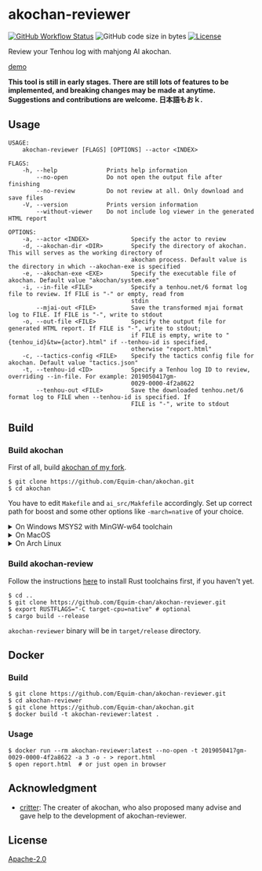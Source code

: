 # akochan-reviewer

[![GitHub Workflow Status](https://img.shields.io/github/workflow/status/Equim-chan/akochan-reviewer/Rust)](https://github.com/Equim-chan/akochan-reviewer/actions)
![GitHub code size in bytes](https://img.shields.io/github/languages/code-size/Equim-chan/akochan-reviewer)
[![License](https://img.shields.io/github/license/Equim-chan/akochan-reviewer)](https://github.com/Equim-chan/akochan-reviewer/blob/master/LICENSE)

Review your Tenhou log with mahjong AI akochan.

[demo](https://gh.ekyu.moe/akochan-reviewer-demo.html)

**This tool is still in early stages. There are still lots of features to be implemented, and breaking changes may be made at anytime. Suggestions and contributions are welcome. 日本語もおｋ.**

## Usage
```plain
USAGE:
    akochan-reviewer [FLAGS] [OPTIONS] --actor <INDEX>

FLAGS:
    -h, --help              Prints help information
        --no-open           Do not open the output file after finishing
        --no-review         Do not review at all. Only download and save files
    -V, --version           Prints version information
        --without-viewer    Do not include log viewer in the generated HTML report

OPTIONS:
    -a, --actor <INDEX>            Specify the actor to review
    -d, --akochan-dir <DIR>        Specify the directory of akochan. This will serves as the working directory of
                                   akochan process. Default value is the directory in which --akochan-exe is specified
    -e, --akochan-exe <EXE>        Specify the executable file of akochan. Default value "akochan/system.exe"
    -i, --in-file <FILE>           Specify a tenhou.net/6 format log file to review. If FILE is "-" or empty, read from
                                   stdin
        --mjai-out <FILE>          Save the transformed mjai format log to FILE. If FILE is "-", write to stdout
    -o, --out-file <FILE>          Specify the output file for generated HTML report. If FILE is "-", write to stdout;
                                   if FILE is empty, write to "{tenhou_id}&tw={actor}.html" if --tenhou-id is specified,
                                   otherwise "report.html"
    -c, --tactics-config <FILE>    Specify the tactics config file for akochan. Default value "tactics.json"
    -t, --tenhou-id <ID>           Specify a Tenhou log ID to review, overriding --in-file. For example: 2019050417gm-
                                   0029-0000-4f2a8622
        --tenhou-out <FILE>        Save the downloaded tenhou.net/6 format log to FILE when --tenhou-id is specified. If
                                   FILE is "-", write to stdout
```

## Build
### Build akochan
First of all, build [akochan of my fork](https://github.com/Equim-chan/akochan).

```console
$ git clone https://github.com/Equim-chan/akochan.git
$ cd akochan
```

You have to edit `Makefile` and `ai_src/Makfefile` accordingly. Set up correct path for boost and some other options like `-march=native` of your choice.

<details><summary>On Windows MSYS2 with MinGW-w64 toolchain</summary>
<p>

```console
$ pacman -Syu mingw-w64-x86_64-{toolchain,boost}
```

Edit `Makefile`:

```Makefile
LIBS = -L/mingw64/lib/boost -lws2_32 -L./ -lai
```

Edit `ai_src/Makefile`:

```Makefile
LIBS = -L/mingw64/lib/boost -lws2_32
```

```console
$ cd ai_src
$ make ai.dll
$ cd ..
$ make system.exe
```

</p>
</details>

<details><summary>On MacOS</summary>
<p>

```console
$ brew install llvm libomp boost
```

Edit `Makefile_Linux`:

```Makefile
COMPILER = /usr/local/opt/llvm/bin/clang++
CFLAGS = -g -MMD -MP -std=c++11 -O3 -fopenmp -I/usr/local/include -I./
LIBS = -L/usr/local/lib -lboost_system -L./ -lai
```

Edit `ai_src/Makefile_Linux`:

```Makefile
COMPILER = /usr/local/opt/llvm/bin/clang++
CFLAGS = -g -MMD -MP -std=c++11 -O3 -fopenmp -I/usr/local/include
LIBS = -L/usr/local/lib -lboost_system
```

```console
$ cd ai_src
$ make -f Makefile_Linux libai.so
$ cd ..
$ make -f Makefile_Linux system.exe
```

</p>
</details>

<details><summary>On Arch Linux</summary>
<p>

```console
$ sudo pacman -Syu base-devel boost
$ make -f Makefile_Linux libai.so
$ cd ..
$ make -f Makefile_Linux system.exe
```

</p>
</details>

### Build akochan-review
Follow the instructions [here](https://www.rust-lang.org/learn/get-started) to install Rust toolchains first, if you haven't yet.

```console
$ cd ..
$ git clone https://github.com/Equim-chan/akochan-reviewer.git
$ export RUSTFLAGS="-C target-cpu=native" # optional
$ cargo build --release
```

`akochan-reviewer` binary will be in `target/release` directory.

## Docker
### Build
```console
$ git clone https://github.com/Equim-chan/akochan-reviewer.git
$ cd akochan-reviewer
$ git clone https://github.com/Equim-chan/akochan.git
$ docker build -t akochan-reviewer:latest .
```

### Usage
```console
$ docker run --rm akochan-reviewer:latest --no-open -t 2019050417gm-0029-0000-4f2a8622 -a 3 -o - > report.html
$ open report.html  # or just open in browser
```

## Acknowledgment
* [critter](https://twitter.com/critter_Eng): The creater of akochan, who also proposed many advise and gave help to the development of akochan-reviewer.

## License
[Apache-2.0](https://github.com/Equim-chan/akochan-reviewer/blob/master/LICENSE)
